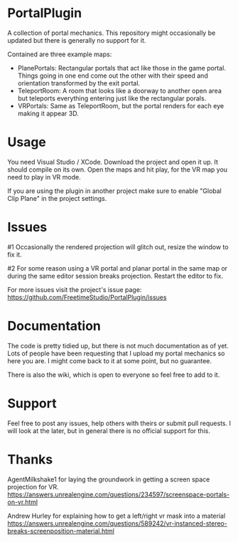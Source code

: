 # PortalPlugin
A collection of portal mechanics. This repository might occasionally be updated but there is generally no support for it.

Contained are three example maps:
* PlanePortals: Rectangular portals that act like those in the game portal. Things going in one end come out the other with their speed and orientation transformed by the exit portal.
* TeleportRoom: A room that looks like a doorway to another open area but teleports everything entering just like the rectangular porals.
* VRPortals: Same as TeleportRoom, but the portal renders for each eye making it appear 3D.

# Usage
You need Visual Studio / XCode. Download the project and open it up. It should compile on its own. Open the maps and hit play, for the VR map you need to play in VR mode.

If you are using the plugin in another project make sure to enable "Global Clip Plane" in the project settings.

# Issues
#1 Occasionally the rendered projection will glitch out, resize the window to fix it. 

#2 For some reason using a VR portal and planar portal in the same map or during the same editor session breaks projection. Restart the editor to fix.

For more issues visit the project's issue page:
https://github.com/FreetimeStudio/PortalPlugin/issues

# Documentation
The code is pretty tidied up, but there is not much documentation as of yet. Lots of people have been requesting that I upload my portal mechanics so here you are. I might come back to it at some point, but no guarantee.

There is also the wiki, which is open to everyone so feel free to add to it.

# Support
Feel free to post any issues, help others with theirs or submit pull requests. I will look at the later, but in general there is no official support for this.

# Thanks
AgentMilkshake1 for laying the groundwork in getting a screen space projection for VR.
https://answers.unrealengine.com/questions/234597/screenspace-portals-on-vr.html

Andrew Hurley for explaining how to get a left/right vr mask into a material
https://answers.unrealengine.com/questions/589242/vr-instanced-stereo-breaks-screenposition-material.html

